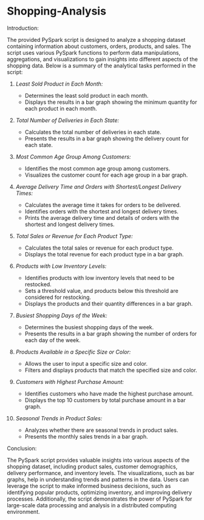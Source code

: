 # Shopping-Analysis

Introduction:

The provided PySpark script is designed to analyze a shopping dataset containing information about customers, orders, products, and sales. 
The script uses various PySpark functions to perform data manipulations, aggregations, and visualizations to gain insights into different aspects of the shopping data. Below is a summary of the analytical tasks performed in the script:

1. *Least Sold Product in Each Month:*
   - Determines the least sold product in each month.
   - Displays the results in a bar graph showing the minimum quantity for each product in each month.

2. *Total Number of Deliveries in Each State:*
   - Calculates the total number of deliveries in each state.
   - Presents the results in a bar graph showing the delivery count for each state.

3. *Most Common Age Group Among Customers:*
   - Identifies the most common age group among customers.
   - Visualizes the customer count for each age group in a bar graph.

4. *Average Delivery Time and Orders with Shortest/Longest Delivery Times:*
   - Calculates the average time it takes for orders to be delivered.
   - Identifies orders with the shortest and longest delivery times.
   - Prints the average delivery time and details of orders with the shortest and longest delivery times.

5. *Total Sales or Revenue for Each Product Type:*
   - Calculates the total sales or revenue for each product type.
   - Displays the total revenue for each product type in a bar graph.

6. *Products with Low Inventory Levels:*
   - Identifies products with low inventory levels that need to be restocked.
   - Sets a threshold value, and products below this threshold are considered for restocking.
   - Displays the products and their quantity differences in a bar graph.

7. *Busiest Shopping Days of the Week:*
   - Determines the busiest shopping days of the week.
   - Presents the results in a bar graph showing the number of orders for each day of the week.

8. *Products Available in a Specific Size or Color:*
   - Allows the user to input a specific size and color.
   - Filters and displays products that match the specified size and color.

9. *Customers with Highest Purchase Amount:*
   - Identifies customers who have made the highest purchase amount.
   - Displays the top 10 customers by total purchase amount in a bar graph.

10. *Seasonal Trends in Product Sales:*
    - Analyzes whether there are seasonal trends in product sales.
    - Presents the monthly sales trends in a bar graph.

Conclusion:

The PySpark script provides valuable insights into various aspects of the shopping dataset, including product sales, customer demographics, delivery performance, and inventory levels. 
The visualizations, such as bar graphs, help in understanding trends and patterns in the data. Users can leverage the script to make informed business decisions, such as identifying popular products,
optimizing inventory, and improving delivery processes. Additionally, the script demonstrates the power of PySpark for large-scale data processing and analysis in a distributed computing environment.
